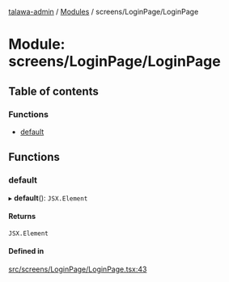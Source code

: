 [talawa-admin](../README.md) / [Modules](../modules.md) / screens/LoginPage/LoginPage

# Module: screens/LoginPage/LoginPage

## Table of contents

### Functions

- [default](screens_LoginPage_LoginPage.md#default)

## Functions

### default

▸ **default**(): `JSX.Element`

#### Returns

`JSX.Element`

#### Defined in

[src/screens/LoginPage/LoginPage.tsx:43](https://github.com/disha1202/talawa-admin/blob/b5fc6de/src/screens/LoginPage/LoginPage.tsx#L43)
